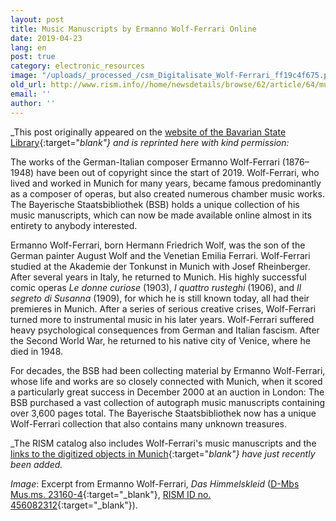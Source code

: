 ```yaml
---
layout: post
title: Music Manuscripts by Ermanno Wolf-Ferrari Online
date: 2019-04-23
lang: en
post: true
category: electronic_resources
image: "/uploads/_processed_/csm_Digitalisate_Wolf-Ferrari_ff19c4f675.png"
old_url: http://www.rism.info//home/newsdetails/browse/62/article/64/music-manuscripts-by-ermanno-wolf-ferrari-online.html
email: ''
author: ''
---
```



_This post originally appeared on the [website of the Bavarian State Library](https://www.bsb-muenchen.de/en/article/musikhandschriften-von-ermanno-wolf-ferrari-online0-2844/){:target="_blank"} and is reprinted here with kind permission:_

The works of the German-Italian composer Ermanno Wolf-Ferrari (1876–1948) have been out of copyright since the start of 2019. Wolf-Ferrari, who lived and worked in Munich for many years, became famous predominantly as a composer of operas, but also created numerous chamber music works. The Bayerische Staatsbibliothek (BSB) holds a unique collection of his music manuscripts, which can now be made available online almost in its entirety to anybody interested.

Ermanno Wolf-Ferrari, born Hermann Friedrich Wolf, was the son of the German painter August Wolf and the Venetian Emilia Ferrari. Wolf-Ferrari studied at the Akademie der Tonkunst in Munich with Josef Rheinberger. After several years in Italy, he returned to Munich. His highly successful comic operas _Le donne curiose_ (1903), _I quattro rusteghi_ (1906), and _Il segreto di Susanna_ (1909), for which he is still known today, all had their premieres in Munich. After a series of serious creative crises, Wolf-Ferrari turned more to instrumental music in his later years. Wolf-Ferrari suffered heavy psychological consequences from German and Italian fascism. After the Second World War, he returned to his native city of Venice, where he died in 1948.

For decades, the BSB had been collecting material by Ermanno Wolf-Ferrari, whose life and works are so closely connected with Munich, when it scored a particularly great success in December 2000 at an auction in London: The BSB purchased a vast collection of autograph music manuscripts containing over 3,600 pages total. The Bayerische Staatsbibliothek now has a unique Wolf-Ferrari collection that also contains many unknown treasures.


_The RISM catalog also includes Wolf-Ferrari's music manuscripts and the [links to the digitized objects in Munich](https://opac.rism.info/search?View=rism&author=Wolf-ferrari&siglum=D-Mbs&Language=en){:target="_blank"} have just recently been added._

_Image_: Excerpt from Ermanno Wolf-Ferrari, _Das Himmelskleid_ ([D-Mbs Mus.ms. 23160-4](http://nbn-resolving.de/urn/resolver.pl?urn=urn:nbn:de:bvb:12-bsb00108321-1){:target="_blank"}, [RISM ID no. 456082312](https://opac.rism.info/search?id=456082312&View=rism&Language=en){:target="_blank"}).



<script type="text/javascript">var switchTo5x=true;</script><script type="text/javascript" src="http://w.sharethis.com/button/buttons.js"></script><script type="text/javascript">stLight.options({publisher: "9b601438-1ce1-49d8-bfd7-9cff5df54c17", doNotHash: false, doNotCopy: false, hashAddressBar: false});</script>